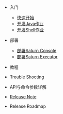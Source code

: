 - 入门
  - [快速开始](zh-cn/quickstart.md)
  - [开发Java作业]()
  - [开发Shell作业]()

- 部署
  - [部署Saturn Console](zh-cn/saturn-console-deployment.md)
  - [部署Saturn Executor](zh-cn/saturn-executor-deployment.md)

- 教程

- Trouble Shooting

- API与命令参数详解

- [Release Note](https://github.com/vipshop/Saturn/releases)

- Release Roadmap
